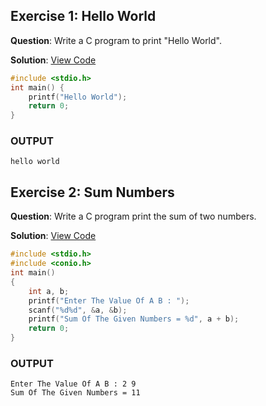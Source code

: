 ## Exercise 1: Hello World

**Question**: Write a C program to print "Hello World".

**Solution**: [View Code](hello_world.c)

```c
#include <stdio.h>
int main() {
    printf("Hello World");
    return 0;
}
```
### OUTPUT

```
hello world
```

## Exercise 2: Sum Numbers

**Question**: Write a C program print the sum of two numbers.

**Solution**: [View Code](sum_numbers.c)

```c
#include <stdio.h>
#include <conio.h>
int main()
{
    int a, b;
    printf("Enter The Value Of A B : ");
    scanf("%d%d", &a, &b);
    printf("Sum Of The Given Numbers = %d", a + b);
    return 0;
}
```
### OUTPUT

```
Enter The Value Of A B : 2 9
Sum Of The Given Numbers = 11
```
